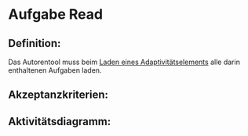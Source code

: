 # Aufgabe Read

## Definition:

Das Autorentool muss beim [Laden eines Adaptivitätselements](AWA0019.md) alle darin enthaltenen Aufgaben laden.

## Akzeptanzkriterien:

## Aktivitätsdiagramm:


